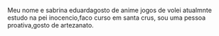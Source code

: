 Meu nome e sabrina eduardagosto de anime jogos de volei atualmnte estudo na pei inocencio,faco curso em santa crus, sou uma pessoa proativa,gosto de artezanato.
